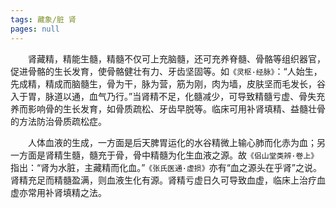 ```yaml
---
tags: 藏象/脏 肾
pages: null
---
```

&emsp;&emsp;肾藏精，精能生髓，精髓不仅可上充脑髓，还可充养脊髓、骨骼等组织器官，促进骨骼的生长发育，使骨骼健壮有力、牙齿坚固等。如`《灵枢·经脉》`：“人始生，先成精，精成而脑髓生，骨为干，脉为营，筋为刚，肉为墙，皮肤坚而毛发长，谷入于胃，脉道以通，血气乃行。”当肾精不足，化髓减少，可导致精髓亏虚、骨失充养而影响骨的生长发育，如骨质疏松、牙齿早脱等。临床可用补肾填精、益髓壮骨的方法防治骨质疏松症。

&emsp;&emsp;人体血液的生成，一方面是后天脾胃运化的水谷精微上输心肺而化赤为血；另一方面是肾精生髓，髓充于骨，骨中精髓为化生血液之源。故`《侣山堂类辨·卷上》`指出：“肾为水脏，主藏精而化血。”`《张氏医通·虚损》`亦有“血之源头在乎肾”之说。肾精充足而精髓盈满，则血液生化有源。肾精亏虚日久可导致血虚，临床上治疗血虚亦常用补肾填精之法。
